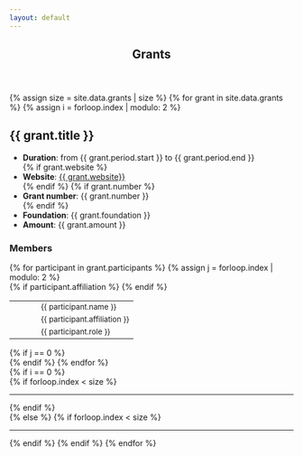```yaml
---
layout: default
---
```


<style>.divider {
    border-left: 1px solid #dee2e6;
  }
</style>

<!-- Main -->
<article id="main">
<header class="major container" markdown="1">

# Grants

</header>

<section class="wrapper card style4 container">

<div class="item-row row">
{% assign size = site.data.grants | size %}
{% for grant in site.data.grants %}
{% assign i = forloop.index | modulo: 2 %}
<div class="item col-sm-12 col-lg-6">
<h2 id="{{ grant.id }}">{{ grant.title }}</h2>
<ul>
<li><strong>Duration</strong>: from {{ grant.period.start }} to {{ grant.period.end }}</li>
{% if grant.website %}
<li><strong>Website</strong>: <a href="{{ grant.website }}" title="">{{ grant.website}}</a></li>
{% endif %}
{% if grant.number %}
<li><strong>Grant number</strong>: {{ grant.number }}</li>
{% endif %}
<li><strong>Foundation</strong>: {{ grant.foundation }}</li>
<li><strong>Amount</strong>: {{ grant.amount }}</li>
</ul>
<h3>Members</h3>
<div class="container">
<div class="row">
{% for participant in grant.participants %}
{% assign j = forloop.index | modulo: 2 %}
<div class="col-sm-12 col-lg-6">
<span class="border p-2 d-inline-block rounded">
<table>
  <tbody>
    <tr>
      <td style="width:2em;"><span class="fa fa-user"></span> </td>
      <td><small>{{ participant.name }}</small></td>
    </tr>
    {% if participant.affiliation %}
    <tr>
      <td><span class="fa fa-university"></span> </td>
      <td><small>{{ participant.affiliation }}</small></td>
    </tr>
    {% endif %}
    <tr>
      <td><span class="fa fa-list-ul"></span> </td>
      <td><small>{{ participant.role }}</small></td>
    </tr>
  </tbody>
</table>
</span>
</div>
{% if j == 0 %}</div><div class="row">{% endif %}
{% endfor %}
</div>
</div>
</div>
{% if i == 0 %}
</div>
{% if forloop.index < size %}<hr>{% endif %}
<div class="item-row row">
{% else %}
{% if forloop.index < size %}
<div class="col-sm-12 d-lg-none"><hr></div>
{% endif %}
{% endif %}
{% endfor %}
</div>

</section>

</article>

<script>
var res = function(){
  $( ".item-row" ).each( function(i, row) {
    if( $( row ).find( ".item + div" ).is(":visible") ){
      $( row ).find( ".item + div + .item" ).removeClass( "divider" );
    } else {
      $( row ).find( ".item + div + .item" ).addClass( "divider" );
    }
  });
}
$( document ).ready( function() {
  res();
  $( window ).resize( res );
});
</script>
